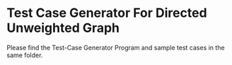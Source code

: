 # Test Case Generator For Directed Unweighted Graph

Please find the Test-Case Generator Program and sample test cases in the same folder.
